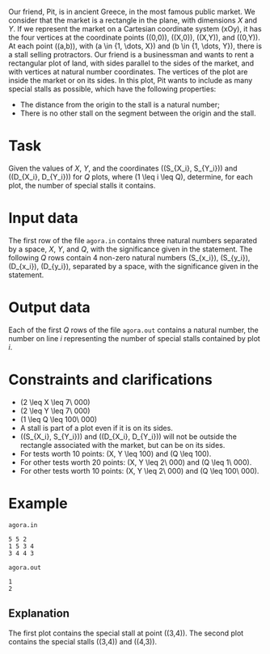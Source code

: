 Our friend, Pit, is in ancient Greece, in the most famous public market. We consider that the market is a rectangle in the plane, with dimensions $X$ and $Y$. If we represent the market on a Cartesian coordinate system \(xOy\), it has the four vertices at the coordinate points \((0,0)\), \((X,0)\), \((X,Y)\), and \((0,Y)\). At each point \((a,b)\), with \(a \in \{1, \dots, X\}\) and \(b \in \{1, \dots, Y\}\), there is a stall selling protractors. Our friend is a businessman and wants to rent a rectangular plot of land, with sides parallel to the sides of the market, and with vertices at natural number coordinates. The vertices of the plot are inside the market or on its sides. In this plot, Pit wants to include as many special stalls as possible, which have the following properties:
- The distance from the origin to the stall is a natural number;
- There is no other stall on the segment between the origin and the stall.

# Task

Given the values of $X$, $Y$, and the coordinates \((S_{X_i}, S_{Y_i})\) and \((D_{X_i}, D_{Y_i})\) for $Q$ plots, where \(1 \leq i \leq Q\), determine, for each plot, the number of special stalls it contains.

# Input data

The first row of the file `agora.in` contains three natural numbers separated by a space, $X$, $Y$, and $Q$, with the significance given in the statement.
The following $Q$ rows contain 4 non-zero natural numbers \(S_{x_i}\), \(S_{y_i}\), \(D_{x_i}\), \(D_{y_i}\), separated by a space, with the significance given in the statement.

# Output data

Each of the first $Q$ rows of the file `agora.out` contains a natural number, the number on line $i$ representing the number of special stalls contained by plot $i$.

# Constraints and clarifications

* \(2 \leq X \leq 7\ 000\)
* \(2 \leq Y \leq 7\ 000\)
* \(1 \leq Q \leq 100\ 000\)
* A stall is part of a plot even if it is on its sides.
* \((S_{X_i}, S_{Y_i})\) and \((D_{X_i}, D_{Y_i})\) will not be outside the rectangle associated with the market, but can be on its sides.
* For tests worth 10 points: \(X, Y \leq 100\) and \(Q \leq 100\).
* For other tests worth 20 points: \(X, Y \leq 2\ 000\) and \(Q \leq 1\ 000\).
* For other tests worth 10 points: \(X, Y \leq 2\ 000\) and \(Q \leq 100\ 000\).

# Example

`agora.in`
```
5 5 2
1 5 3 4
3 4 4 3
```

`agora.out`
```
1
2
```

## Explanation

The first plot contains the special stall at point \((3,4)\).
The second plot contains the special stalls \((3,4)\) and \((4,3)\).